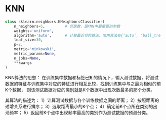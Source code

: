 # KNN
```python 
class sklearn.neighbors.KNeighborsClassifier(
    n_neighbors=5,         # 邻居数，是KNN中最重要的参数
    weights='uniform', 
    algorithm='auto',      # 计算最近邻的算法，常用算法有{‘auto’, ‘ball_tree’, ‘kd_tree’, ‘brute’}
    leaf_size=30, 
    p=2, 
    metric='minkowski', 
    metric_params=None, 
    n_jobs=None, 
    **kwargs
)
```
KNN算法的思想：
在训练集中数据和标签已知的情况下，输入测试数据，将测试数据的特征与训练集中对应的特征进行相互比较，找到训练集中与之最为相似的前K个数据，
则该测试数据对应的类别就是K个数据中出现次数最多的那个分类。

其算法的描述为：
1）计算测试数据与各个训练数据之间的距离；
2）按照距离的递增关系进行排序；
3）选取距离最小的K个点；
4）确定前K个点所在类别的出现频率；
5）返回前K个点中出现频率最高的类别作为测试数据的预测分类。
